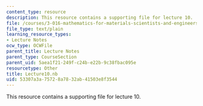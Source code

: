 ```yaml
---
content_type: resource
description: This resource contains a supporting file for lecture 10.
file: /courses/3-016-mathematics-for-materials-scientists-and-engineers-fall-2005/53307a3a75728a7832ab41503e8f3544_Lecture10.nb
file_type: text/plain
learning_resource_types:
- Lecture Notes
ocw_type: OCWFile
parent_title: Lecture Notes
parent_type: CourseSection
parent_uid: 5aea1f21-249f-c24b-e22b-9c38fbac095e
resourcetype: Other
title: Lecture10.nb
uid: 53307a3a-7572-8a78-32ab-41503e8f3544
---
```

This resource contains a supporting file for lecture 10.